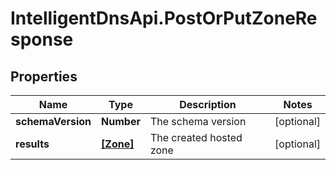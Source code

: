 # IntelligentDnsApi.PostOrPutZoneResponse

## Properties

Name | Type | Description | Notes
------------ | ------------- | ------------- | -------------
**schemaVersion** | **Number** | The schema version | [optional] 
**results** | [**[Zone]**](Zone.md) | The created hosted zone | [optional] 



